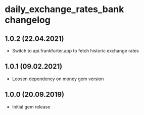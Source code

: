# daily_exchange_rates_bank changelog

## 1.0.2 (22.04.2021)

* Switch to api.frankfurter.app to fetch historic exchange rates

## 1.0.1 (09.02.2021)

* Loosen dependency on money gem version

## 1.0.0 (20.09.2019)

* Initial gem release
